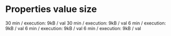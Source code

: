 # Properties value size

30 min / execution: 9kB / val
30 min / execution: 9kB / val
6 min / execution: 9kB / val
6 min / execution: 9kB / val
6 min / execution: 9kB / val

